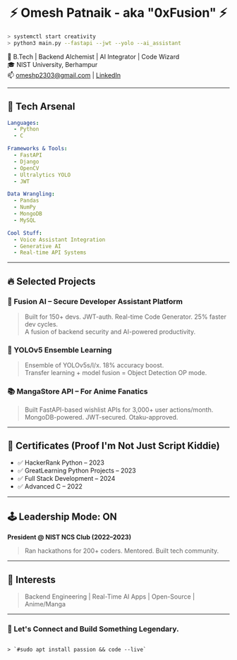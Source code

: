 <h1 align="center">⚡ Omesh Patnaik - aka "0xFusion" ⚡</h1>

```bash
> systemctl start creativity
> python3 main.py --fastapi --jwt --yolo --ai_assistant
```

🚀 B.Tech | Backend Alchemist | AI Integrator | Code Wizard  
🎓 NIST University, Berhampur  
📫 omeshp2303@gmail.com | [LinkedIn](https://linkedin.com/in/omeshpatnaik)

---

## 🧠 Tech Arsenal

```yaml
Languages:
  - Python
  - C

Frameworks & Tools:
  - FastAPI
  - Django
  - OpenCV
  - Ultralytics YOLO
  - JWT

Data Wrangling:
  - Pandas
  - NumPy
  - MongoDB
  - MySQL

Cool Stuff:
  - Voice Assistant Integration
  - Generative AI
  - Real-time API Systems
```

---

## 🔥 Selected Projects

### 🧠 Fusion AI – Secure Developer Assistant Platform
> Built for 150+ devs. JWT-auth. Real-time Code Generator. 25% faster dev cycles.  
> A fusion of backend security and AI-powered productivity.

### 🎯 YOLOv5 Ensemble Learning
> Ensemble of YOLOv5s/l/x. 18% accuracy boost.  
> Transfer learning + model fusion = Object Detection OP mode.

### 📚 MangaStore API – For Anime Fanatics
> Built FastAPI-based wishlist APIs for 3,000+ user actions/month.  
> MongoDB-powered. JWT-secured. Otaku-approved.

---

## 🧾 Certificates (Proof I'm Not Just Script Kiddie)

- ✅ HackerRank Python – 2023  
- ✅ GreatLearning Python Projects – 2023  
- ✅ Full Stack Development – 2024  
- ✅ Advanced C – 2022  

---

## 🕹 Leadership Mode: ON

**President @ NIST NCS Club (2022–2023)**  
> Ran hackathons for 200+ coders. Mentored. Built tech community.

---

## 🎯 Interests

> Backend Engineering | Real-Time AI Apps | Open-Source | Anime/Manga

---

### 👾 Let's Connect and Build Something Legendary.
```

> `#sudo apt install passion && code --live`
```
